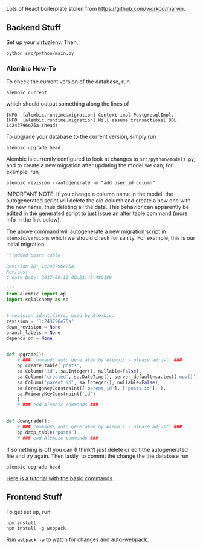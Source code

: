 Lots of React boilerplate stolen from https://github.com/workco/marvin.

Backend Stuff
---

Set up your virtualenv. Then,

    python src/python/main.py


### Alembic How-To ###
To check the current version of the database, run
    
    alembic current

which should output something along the lines of

    INFO  [alembic.runtime.migration] Context impl PostgresqlImpl.
    INFO  [alembic.runtime.migration] Will assume transactional DDL.
    1c243796e75a (head)

To upgrade your database to the current version, simply run

    alembic upgrade head

Alembic is currently configured to look at changes to `src/python/models.py`,
and to create a new migration after updating the model we can, for example, run

    alembic revision --autogenerate -m "add user_id column"

IMPORTANT NOTE:  If you change a column name in the model, the autogenerated script
will delete the old column and create a new one with the new name, thus deleting all the data.
This behavior can apparently be edited in the generated script to just issue an alter table
command (more info in the link below).

The above command will autogenerate a new migration script in `alembic/versions` which we should
check for sanity.  For example, this is our initial migration

```python
"""added posts table

Revision ID: 1c243796e75a
Revises: 
Create Date: 2017-08-12 00:21:49.486189

"""
from alembic import op
import sqlalchemy as sa


# revision identifiers, used by Alembic.
revision = '1c243796e75a'
down_revision = None
branch_labels = None
depends_on = None


def upgrade():
    # ### commands auto generated by Alembic - please adjust! ###
    op.create_table('posts',
    sa.Column('id', sa.Integer(), nullable=False),
    sa.Column('created', sa.DateTime(), server_default=sa.text('now()'), nullable=True),
    sa.Column('parent_id', sa.Integer(), nullable=False),
    sa.ForeignKeyConstraint(['parent_id'], ['posts.id'], ),
    sa.PrimaryKeyConstraint('id')
    )
    # ### end Alembic commands ###


def downgrade():
    # ### commands auto generated by Alembic - please adjust! ###
    op.drop_table('posts')
    # ### end Alembic commands ###
```

If something is off you can (I think?) just delete or edit the autogenerated
file and try again.  Then lastly, to commit the change the the database run

    alembic upgrade head

[Here is a tutorial with the basic commands](http://alembic.zzzcomputing.com/en/latest/tutorial.html).


Frontend Stuff
---

To get set up, run:

    npm install
    npm install -g webpack

Run `webpack -w` to watch for changes and auto-webpack.

